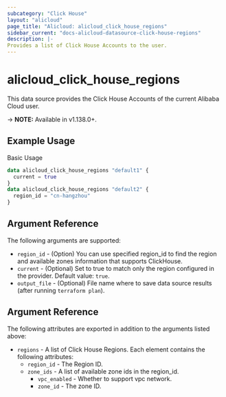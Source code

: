 ```yaml
---
subcategory: "Click House"
layout: "alicloud"
page_title: "Alicloud: alicloud_click_house_regions"
sidebar_current: "docs-alicloud-datasource-click-house-regions"
description: |-
Provides a list of Click House Accounts to the user.
---
```


# alicloud\_click\_house\_regions

This data source provides the Click House Accounts of the current Alibaba Cloud user.

-> **NOTE:** Available in v1.138.0+.

## Example Usage

Basic Usage

```terraform
data alicloud_click_house_regions "default1" {
  current = true
}
data alicloud_click_house_regions "default2" {
  region_id = "cn-hangzhou"
}

```

## Argument Reference

The following arguments are supported:

* `region_id` - (Option) You can use specified region_id to find the region and available zones information that supports ClickHouse.
* `current` - (Optional) Set to true to match only the region configured in the provider. Default value: `true`.
* `output_file` - (Optional) File name where to save data source results (after running `terraform plan`).


## Argument Reference

The following attributes are exported in addition to the arguments listed above:

* `regions` - A list of Click House Regions. Each element contains the following attributes:
    * `region_id` - The Region ID.
    * `zone_ids` -  A list of available zone ids in the region_id.
      * `vpc_enabled` - Whether to support vpc network.
      * `zone_id` - The zone ID.
